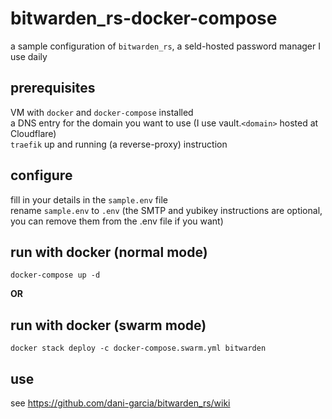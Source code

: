 # bitwarden_rs-docker-compose
a sample configuration of `bitwarden_rs`, a seld-hosted password manager I use daily  

## prerequisites  

VM with `docker` and `docker-compose` installed  
a DNS entry for the domain you want to use (I use vault.`<domain>` hosted at Cloudflare)  
`traefik` up and running (a reverse-proxy)
instruction    

## configure   
fill in your details in the `sample.env` file   
rename `sample.env` to `.env`
(the SMTP and yubikey instructions are optional, you can remove them from the .env file if you want)  

## run with docker (normal mode)
`docker-compose up -d`

**OR**

## run with docker (swarm mode)
`docker stack deploy -c docker-compose.swarm.yml bitwarden`


## use

see https://github.com/dani-garcia/bitwarden_rs/wiki
